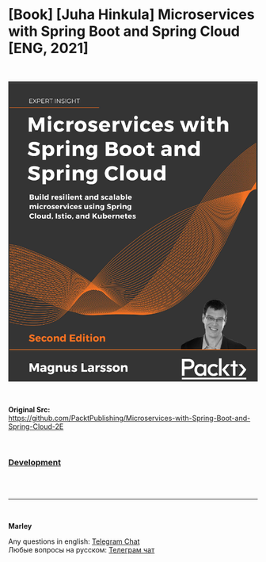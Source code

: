 # [Book] [Juha Hinkula] Microservices with Spring Boot and Spring Cloud [ENG, 2021]

<br/>

<p align="center">
  <img src="https://raw.githubusercontent.com/webmakaka/Microservices-with-Spring-Boot-and-Spring-Cloud/master/img/Microservices-with-Spring-Boot-and-Spring-Cloud.png" alt="Microservices with Spring Boot and Spring Cloud"/>
</p>


<br/>

**Original Src:**  
https://github.com/PacktPublishing/Microservices-with-Spring-Boot-and-Spring-Cloud-2E


<br/>

### [Development](/docs/00-Development.md)


<br/><br/>

---

<br/>

**Marley**

Any questions in english: <a href="https://javadev.org/chat/">Telegram Chat</a>  
Любые вопросы на русском: <a href="https://javadev.ru/chat/">Телеграм чат</a>